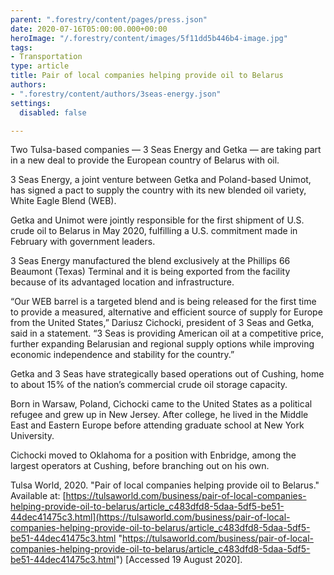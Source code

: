```yaml
---
parent: ".forestry/content/pages/press.json"
date: 2020-07-16T05:00:00.000+00:00
heroImage: "/.forestry/content/images/5f11dd5b446b4-image.jpg"
tags:
- Transportation
type: article
title: Pair of local companies helping provide oil to Belarus
authors:
- ".forestry/content/authors/3seas-energy.json"
settings:
  disabled: false

---
```

Two Tulsa-based companies — 3 Seas Energy and Getka — are taking part in a new deal to provide the European country of Belarus with oil.

3 Seas Energy, a joint venture between Getka and Poland-based Unimot, has signed a pact to supply the country with its new blended oil variety, White Eagle Blend (WEB).

Getka and Unimot were jointly responsible for the first shipment of U.S. crude oil to Belarus in May 2020, fulfilling a U.S. commitment made in February with government leaders.

3 Seas Energy manufactured the blend exclusively at the Phillips 66 Beaumont (Texas) Terminal and it is being exported from the facility because of its advantaged location and infrastructure.

“Our WEB barrel is a targeted blend and is being released for the first time to provide a measured, alternative and efficient source of supply for Europe from the United States,” Dariusz Cichocki, president of 3 Seas and Getka, said in a statement. “3 Seas is providing American oil at a competitive price, further expanding Belarusian and regional supply options while improving economic independence and stability for the country.”

Getka and 3 Seas have strategically based operations out of Cushing, home to about 15% of the nation’s commercial crude oil storage capacity.

Born in Warsaw, Poland, Cichocki came to the United States as a political refugee and grew up in New Jersey. After college, he lived in the Middle East and Eastern Europe before attending graduate school at New York University.

Cichocki moved to Oklahoma for a position with Enbridge, among the largest operators at Cushing, before branching out on his own.

Tulsa World, 2020. "Pair of local companies helping provide oil to Belarus." Available at: [https://tulsaworld.com/business/pair-of-local-companies-helping-provide-oil-to-belarus/article_c483dfd8-5daa-5df5-be51-44dec41475c3.html](https://tulsaworld.com/business/pair-of-local-companies-helping-provide-oil-to-belarus/article_c483dfd8-5daa-5df5-be51-44dec41475c3.html "https://tulsaworld.com/business/pair-of-local-companies-helping-provide-oil-to-belarus/article_c483dfd8-5daa-5df5-be51-44dec41475c3.html") \[Accessed 19 August 2020\].